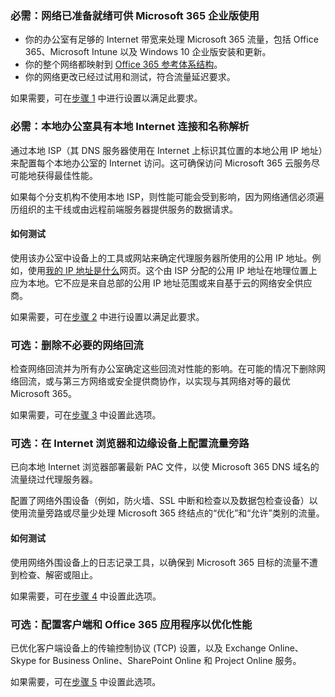 <a name="crit-networking-step1"></a>
### <a name="required-your-network-is-ready-for-microsoft-365-enterprise"></a>必需：网络已准备就绪可供 Microsoft 365 企业版使用

- 你的办公室有足够的 Internet 带宽来处理 Microsoft 365 流量，包括 Office 365、Microsoft Intune 以及 Windows 10 企业版安装和更新。
- 你的整个网络都映射到 [Office 365 参考体系结构](https://docs.microsoft.com/office365/enterprise/office-365-network-connectivity-principles#BKMK_P2)。
- 你的网络更改已经过试用和测试，符合流量延迟要求。

如果需要，可在[步骤 1](../networking-provide-bandwidth-cloud-services.md) 中进行设置以满足此要求。

<a name="crit-networking-step2"></a>
### <a name="required-your-local-offices-have-local-internet-connections-and-name-resolution"></a>必需：本地办公室具有本地 Internet 连接和名称解析

通过本地 ISP（其 DNS 服务器使用在 Internet 上标识其位置的本地公用 IP 地址）来配置每个本地办公室的 Internet 访问。这可确保访问 Microsoft 365 云服务尽可能地获得最佳性能。

如果每个分支机构不使用本地 ISP，则性能可能会受到影响，因为网络通信必须遍历组织的主干线或由远程前端服务器提供服务的数据请求。

#### <a name="how-to-test"></a>如何测试
使用该办公室中设备上的工具或网站来确定代理服务器所使用的公用 IP 地址。例如，使用[我的 IP 地址是什么](https://www.whatismypublicip.com/)网页。这个由 ISP 分配的公用 IP 地址在地理位置上应为本地。它不应是来自总部的公用 IP 地址范围或来自基于云的网络安全供应商。

如果需要，可在[步骤 2](../networking-dns-resolution-same-location.md) 中进行设置以满足此要求。

<a name="crit-networking-step3"></a>
### <a name="optional-unnecessary-network-hairpins-are-removed"></a>可选：删除不必要的网络回流

检查网络回流并为所有办公室确定这些回流对性能的影响。在可能的情况下删除网络回流，或与第三方网络或安全提供商协作，以实现与其网络对等的最优 Microsoft 365。

如果需要，可在[步骤 3](../networking-avoid-network-hairpins.md) 中设置此选项。


<a name="crit-networking-step4"></a>
### <a name="optional-you-have-configured-traffic-bypass-on-your-internet-browsers-and-edge-devices"></a>可选：在 Internet 浏览器和边缘设备上配置流量旁路

已向本地 Internet 浏览器部署最新 PAC 文件，以使 Microsoft 365 DNS 域名的流量绕过代理服务器。

配置了网络外围设备（例如，防火墙、SSL 中断和检查以及数据包检查设备）以使用流量旁路或尽量少处理 Microsoft 365 终结点的“优化”和“允许”类别的流量。


#### <a name="how-to-test"></a>如何测试

使用网络外围设备上的日志记录工具，以确保到 Microsoft 365 目标的流量不遭到检查、解密或阻止。

如果需要，可在[步骤 4](../networking-configure-proxies-firewalls.md) 中设置此选项。


<a name="crit-networking-step5"></a>
### <a name="optional-your-clients-and-office-365-applications-are-configured-for-optimal-performance"></a>可选：配置客户端和 Office 365 应用程序以优化性能

已优化客户端设备上的传输控制协议 (TCP) 设置，以及 Exchange Online、Skype for Business Online、SharePoint Online 和 Project Online 服务。

如果需要，可在[步骤 5](../networking-optimize-tcp-performance.md) 中设置此选项。
